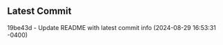 
## Latest Commit
19be43d - Update README with latest commit info (2024-08-29 16:53:31 -0400) <Yunxi-Zhou>
